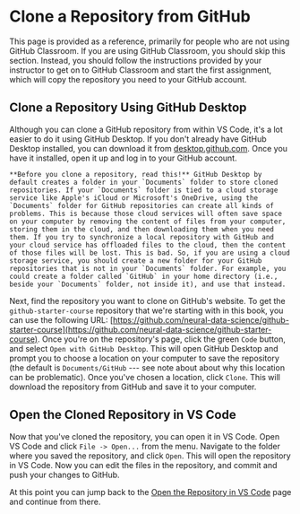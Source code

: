 # Clone a Repository from GitHub

This page is provided as a reference, primarily for people who are not using GitHub Classroom. If you are using GitHub Classroom, you should skip this section. Instead, you should follow the instructions provided by your instructor to get on to GitHub Classroom and start the first assignment, which will copy the repository you need to your GitHub account.

## Clone a Repository Using GitHub Desktop

Although you can clone a GitHub repository from within VS Code, it's a lot easier to do it using GitHub Desktop. If you don't already have GitHub Desktop installed, you can download it from [desktop.github.com](https://desktop.github.com/). Once you have it installed, open it up and log in to your GitHub account.

```{note}
**Before you clone a repository, read this!** GitHub Desktop by default creates a folder in your `Documents` folder to store cloned repositories. If your `Documents` folder is tied to a cloud storage service like Apple's iCloud or Microsoft's OneDrive, using the `Documents` folder for GitHub repositories can create all kinds of problems. This is because those cloud services will often save space on your computer by removing the content of files from your computer, storing them in the cloud, and then downloading them when you need them. If you try to synchronize a local repository with GitHub and your cloud service has offloaded files to the cloud, then the content of those files will be lost. This is bad. So, if you are using a cloud storage service, you should create a new folder for your GitHub repositories that is not in your `Documents` folder. For example, you could create a folder called `GitHub` in your home directory (i.e., beside your `Documents` folder, not inside it), and use that instead.
```

Next, find the repository you want to clone on GitHub's website. To get the `github-starter-course` repository that we're starting with in this book, you can use the following URL: [https://github.com/neural-data-science/github-starter-course](https://github.com/neural-data-science/github-starter-course). Once you're on the repository's page, click the green `Code` button, and select `Open with GitHub Desktop`. This will open GitHub Desktop and prompt you to choose a location on your computer to save the repository (the default is `Documents/GitHub` --- see note about about why this location can be problematic). Once you've chosen a location, click `Clone`. This will download the repository from GitHub and save it to your computer.

## Open the Cloned Repository in VS Code

Now that you've cloned the repository, you can open it in VS Code. Open VS Code and click `File -> Open...` from the menu. Navigate to the folder where you saved the repository, and click `Open`. This will open the repository in VS Code. Now you can edit the files in the repository, and commit and push your changes to GitHub.

At this point you can jump back to the [Open the Repository in VS Code](./repo_in_vscode.md) page and continue from there.